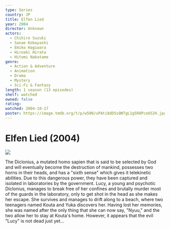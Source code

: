 ```yaml
---
type: Series
country: JP
title: Elfen Lied
year: 2004
director: Unknown
actors:
  - Chihiro Suzuki
  - Sanae Kobayashi
  - Emiko Hagiwara
  - Hiroaki Hirata
  - Hitomi Nabatame
genre:
  - Action & Adventure
  - Animation
  - Drama
  - Mystery
  - Sci-Fi & Fantasy
length: 1 season (13 episodes)
shelf: watched
owned: false
rating:
watched: 2004-10-17
poster: https://image.tmdb.org/t/p/w500/uPAti8dD5sQNTgL1g5R8PceUS2H.jpg
---
```


# Elfen Lied (2004)

![](https://image.tmdb.org/t/p/w500/uPAti8dD5sQNTgL1g5R8PceUS2H.jpg)

The Diclonius, a mutated homo sapien that is said to be selected by God and will eventually become the destruction of mankind, possesses two horns in their heads, and has a "sixth sense" which gives it telekinetic abilities. Due to this dangerous power, they have been captured and isolated in laboratories by the government. Lucy, a young and psychotic Diclonius, manages to break free of her confines and brutally murder most of the guards in the laboratory, only to get shot in the head as she makes her escape. She survives and manages to drift along to a beach, where two teenagers named Kouta and Yuka discovers her. Having lost her memories, she was named after the only thing that she can now say, "Nyuu," and the two allow her to stay at Kouta's home. However, it appears that the evil "Lucy" is not dead just yet...